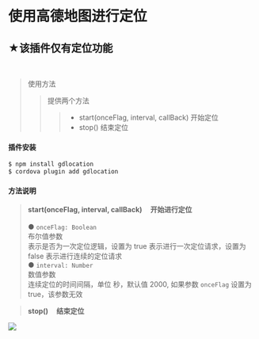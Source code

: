 ﻿使用高德地图进行定位
==========================================

★该插件仅有定位功能
------------------------------------------
<br>

>使用方法
>>提供两个方法
>>>- start(onceFlag, interval, callBack) 开始定位
>>>- stop() 结束定位

#### 插件安装
```cmd
$ npm install gdlocation
$ cordova plugin add gdlocation
```

#### 方法说明
>**start(onceFlag, interval, callBack)&nbsp;&nbsp;&nbsp;&nbsp;&nbsp;开始进行定位**
<br><br>
● `onceFlag: Boolean`<br>
布尔值参数<br>
表示是否为一次定位逻辑，设置为 true 表示进行一次定位请求，设置为 false 表示进行连续的定位请求<br>
● `interval: Number`<br>
数值参数<br>
连续定位的时间间隔，单位 秒，默认值 2000, 如果参数 `onceFlag` 设置为 true，该参数无效

>**stop()&nbsp;&nbsp;&nbsp;&nbsp;&nbsp;结束定位**

![](https://pandao.github.io/editor.md/examples/images/4.jpg)